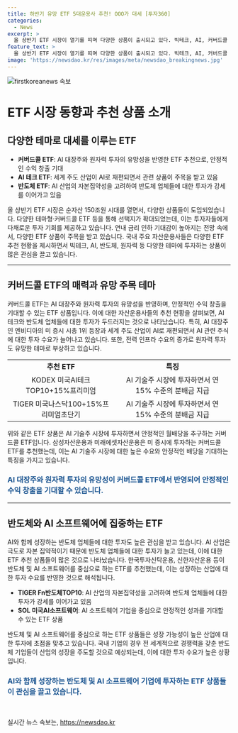```yaml
---
title: 하반기 유망 ETF 5대운용사 추천! OOO가 대세 [투자360]
categories:
  - News
excerpt: >
  올 상반기 ETF 시장이 열기를 띠며 다양한 상품이 출시되고 있다. 빅테크, AI, 커버드콜 ETF가 주목받고 있으며, 최근 5대 자산운용사들이 올 하반기 유망 ETF를 추천하고 있다. AI 기술주 시장에 투자하면서 연 15% 수준의 분배금을 목표로 하는 월배당 커버드콜 ETF가 각광받고 있으며, 빅테크와 AI 산업의 성장에 관심이 집중되고 있다. AI와 함께 반도체 ETF도 강세를 이어가고 있으며, 전력 인프라 수요가 늘어나면서 원자력 투자도 유망하다고 평가되고 있다. 이에 미래에셋운용의 TIGER Fn반도체TOP10, KB자산운용의 KBSTAR 글로벌원자력 등이 주목을 받고 있다.
feature_text: >
  올 상반기 ETF 시장이 열기를 띠며 다양한 상품이 출시되고 있다. 빅테크, AI, 커버드콜 ETF가 주목받고 있으며, 최근 5대 자산운용사들이 올 하반기 유망 ETF를 추천하고 있다. AI 기술주 시장에 투자하면서 연 15% 수준의 분배금을 목표로 하는 월배당 커버드콜 ETF가 각광받고 있으며, 빅테크와 AI 산업의 성장에 관심이 집중되고 있다. AI와 함께 반도체 ETF도 강세를 이어가고 있으며, 전력 인프라 수요가 늘어나면서 원자력 투자도 유망하다고 평가되고 있다. 이에 미래에셋운용의 TIGER Fn반도체TOP10, KB자산운용의 KBSTAR 글로벌원자력 등이 주목을 받고 있다.
image: 'https://newsdao.kr/res/images/meta/newsdao_breakingnews.jpg'
---
```


<p><img src="https://newsdao.kr/res/images/meta/newsdao_breakingnews.jpg" alt="firstkoreanews 속보" /></p>

<h1>ETF 시장 동향과 추천 상품 소개</h1>

<p data-ke-size="size16"></p>

<h2>다양한 테마로 대세를 이루는 ETF</h2>

<ul>
  <li><b>커버드콜 ETF</b>: AI 대장주와 원자력 투자의 유망성을 반영한 ETF 추천으로, 안정적인 수익 창출 기대</li>
  <li><b>AI 테크 ETF</b>: 세계 주도 산업이 AI로 재편되면서 관련 상품이 주목을 받고 있음</li>
  <li><b>반도체 ETF</b>: AI 산업의 자본집약성을 고려하여 반도체 업체들에 대한 투자가 강세를 이어가고 있음</li>
</ul>

<p data-ke-size="size16">올 상반기 ETF 시장은 순자산 150조원 시대를 열면서, 다양한 상품들이 도입되었습니다. 다양한 테마형·커버드콜 ETF 등을 통해 선택지가 확대되었는데, 이는 투자자들에게 다채로운 투자 기회를 제공하고 있습니다. 연내 금리 인하 기대감이 높아지는 전망 속에서, 다양한 ETF 상품이 주목을 받고 있습니다. 국내 주요 자산운용사들은 다양한 ETF 추천 현황을 제시하면서 빅테크, AI, 반도체, 원자력 등 다양한 테마에 투자하는 상품이 많은 관심을 끌고 있습니다.</p>

<hr>

<h2>커버드콜 ETF의 매력과 유망 주목 테마</h2>

<p data-ke-size="size16">커버드콜 ETF는 AI 대장주와 원자력 투자의 유망성을 반영하며, 안정적인 수익 창출을 기대할 수 있는 ETF 상품입니다. 이에 대한 자산운용사들의 추천 현황을 살펴보면, AI 테크와 반도체 업체들에 대한 투자가 두드러지는 것으로 나타났습니다. 특히, AI 대장주인 엔비디아의 미 증시 시총 1위 등장과 세계 주도 산업이 AI로 재편되면서 AI 관련 주식에 대한 투자 수요가 늘어나고 있습니다. 또한, 전력 인프라 수요의 증가로 원자력 투자도 유망한 테마로 부상하고 있습니다.</p>

<table>
  <tr>
    <td style="text-align: center; height: 17px;"><b>추천 ETF</b></td>
    <td style="text-align: center; height: 17px;"><b>특징</b></td>
  </tr>
  <tr>
    <td style="text-align: center;">KODEX 미국AI테크TOP10+15%프리미엄</td>
    <td style="text-align: center;">AI 기술주 시장에 투자하면서 연 15% 수준의 분배금 지급</td>
  </tr>
  <tr>
    <td style="text-align: center;">TIGER 미국나스닥100+15%프리미엄초단기</td>
    <td style="text-align: center;">AI 기술주 시장에 투자하면서 연 15% 수준의 분배금 지급</td>
  </tr>
</table>

<p data-ke-size="size16">위와 같은 ETF 상품은 AI 기술주 시장에 투자하면서 안정적인 월배당을 추구하는 커버드콜 ETF입니다. 삼성자산운용과 미래에셋자산운용은 미 증시에 투자하는 커버드콜 ETF를 추천했는데, 이는 AI 기술주 시장에 대한 높은 수요와 안정적인 배당을 기대하는 특징을 가지고 있습니다.</p>

<h3><b><span style="color: #1a5490;">AI 대장주와 원자력 투자의 유망성이 커버드콜 ETF에서 반영되어 안정적인 수익 창출을 기대할 수 있습니다.</span></b></h3>

<hr>

<h2>반도체와 AI 소프트웨어에 집중하는 ETF</h2>

<p data-ke-size="size16">AI와 함께 성장하는 반도체 업체들에 대한 투자도 높은 관심을 받고 있습니다. AI 산업은 극도로 자본 집약적이기 때문에 반도체 업체들에 대한 투자가 늘고 있는데, 이에 대한 ETF 추천 상품들이 많은 것으로 나타났습니다. 한국투자신탁운용, 신한자산운용 등이 반도체 및 AI 소프트웨어를 중심으로 하는 ETF를 추천했는데, 이는 성장하는 산업에 대한 투자 수요를 반영한 것으로 해석됩니다.</p>

<ul>
  <li><b>TIGER Fn반도체TOP10</b>: AI 산업의 자본집약성을 고려하여 반도체 업체들에 대한 투자가 강세를 이어가고 있음</li>
  <li><b>SOL 미국AI소프트웨어</b>: AI 소프트웨어 기업을 중심으로 안정적인 성과를 기대할 수 있는 ETF 상품</li>
</ul>

<p data-ke-size="size16">반도체 및 AI 소프트웨어를 중심으로 하는 ETF 상품들은 성장 가능성이 높은 산업에 대한 투자에 초점을 맞추고 있습니다. 국내 기업의 경우 전 세계적으로 경쟁력을 갖춘 반도체 기업들이 산업의 성장을 주도할 것으로 예상되는데, 이에 대한 투자 수요가 높은 상황입니다.</p>

<h3><b><span style="color: #1a5490;">AI와 함께 성장하는 반도체 및 AI 소프트웨어 기업에 투자하는 ETF 상품들이 관심을 끌고 있습니다.</span></b></h3>

<p data-ke-size="size16"></p>

<p data-ke-size="size16">&nbsp;</p>
실시간 뉴스 속보는, <a href="https://newsdao.kr" rel="dofollow">https://newsdao.kr</a>



